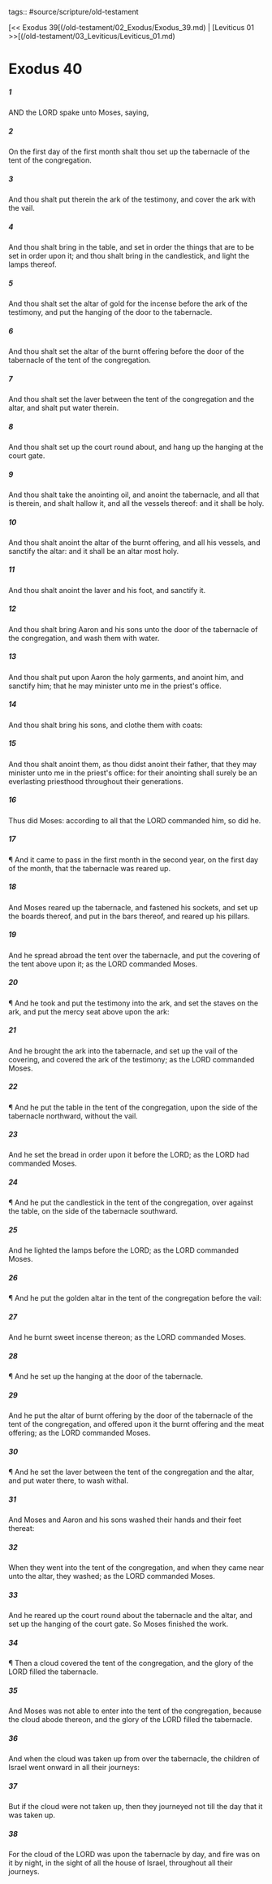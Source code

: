 tags:: #source/scripture/old-testament

[<< Exodus 39[(/old-testament/02_Exodus/Exodus_39.md) | [Leviticus 01 >>[(/old-testament/03_Leviticus/Leviticus_01.md)

# Exodus 40

##### 1

AND the LORD spake unto Moses, saying,

##### 2

On the first day of the first month shalt thou set up the tabernacle of the tent of the congregation.

##### 3

And thou shalt put therein the ark of the testimony, and cover the ark with the vail.

##### 4

And thou shalt bring in the table, and set in order the things that are to be set in order upon it; and thou shalt bring in the candlestick, and light the lamps thereof.

##### 5

And thou shalt set the altar of gold for the incense before the ark of the testimony, and put the hanging of the door to the tabernacle.

##### 6

And thou shalt set the altar of the burnt offering before the door of the tabernacle of the tent of the congregation.

##### 7

And thou shalt set the laver between the tent of the congregation and the altar, and shalt put water therein.

##### 8

And thou shalt set up the court round about, and hang up the hanging at the court gate.

##### 9

And thou shalt take the anointing oil, and anoint the tabernacle, and all that is therein, and shalt hallow it, and all the vessels thereof: and it shall be holy.

##### 10

And thou shalt anoint the altar of the burnt offering, and all his vessels, and sanctify the altar: and it shall be an altar most holy.

##### 11

And thou shalt anoint the laver and his foot, and sanctify it.

##### 12

And thou shalt bring Aaron and his sons unto the door of the tabernacle of the congregation, and wash them with water.

##### 13

And thou shalt put upon Aaron the holy garments, and anoint him, and sanctify him; that he may minister unto me in the priest's office.

##### 14

And thou shalt bring his sons, and clothe them with coats:

##### 15

And thou shalt anoint them, as thou didst anoint their father, that they may minister unto me in the priest's office: for their anointing shall surely be an everlasting priesthood throughout their generations.

##### 16

Thus did Moses: according to all that the LORD commanded him, so did he.

##### 17

¶ And it came to pass in the first month in the second year, on the first day of the month, that the tabernacle was reared up.

##### 18

And Moses reared up the tabernacle, and fastened his sockets, and set up the boards thereof, and put in the bars thereof, and reared up his pillars.

##### 19

And he spread abroad the tent over the tabernacle, and put the covering of the tent above upon it; as the LORD commanded Moses.

##### 20

¶ And he took and put the testimony into the ark, and set the staves on the ark, and put the mercy seat above upon the ark:

##### 21

And he brought the ark into the tabernacle, and set up the vail of the covering, and covered the ark of the testimony; as the LORD commanded Moses.

##### 22

¶ And he put the table in the tent of the congregation, upon the side of the tabernacle northward, without the vail.

##### 23

And he set the bread in order upon it before the LORD; as the LORD had commanded Moses.

##### 24

¶ And he put the candlestick in the tent of the congregation, over against the table, on the side of the tabernacle southward.

##### 25

And he lighted the lamps before the LORD; as the LORD commanded Moses.

##### 26

¶ And he put the golden altar in the tent of the congregation before the vail:

##### 27

And he burnt sweet incense thereon; as the LORD commanded Moses.

##### 28

¶ And he set up the hanging at the door of the tabernacle.

##### 29

And he put the altar of burnt offering by the door of the tabernacle of the tent of the congregation, and offered upon it the burnt offering and the meat offering; as the LORD commanded Moses.

##### 30

¶ And he set the laver between the tent of the congregation and the altar, and put water there, to wash withal.

##### 31

And Moses and Aaron and his sons washed their hands and their feet thereat:

##### 32

When they went into the tent of the congregation, and when they came near unto the altar, they washed; as the LORD commanded Moses.

##### 33

And he reared up the court round about the tabernacle and the altar, and set up the hanging of the court gate. So Moses finished the work.

##### 34

¶ Then a cloud covered the tent of the congregation, and the glory of the LORD filled the tabernacle.

##### 35

And Moses was not able to enter into the tent of the congregation, because the cloud abode thereon, and the glory of the LORD filled the tabernacle.

##### 36

And when the cloud was taken up from over the tabernacle, the children of Israel went onward in all their journeys:

##### 37

But if the cloud were not taken up, then they journeyed not till the day that it was taken up.

##### 38

For the cloud of the LORD was upon the tabernacle by day, and fire was on it by night, in the sight of all the house of Israel, throughout all their journeys.
